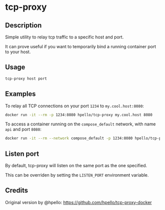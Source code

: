# tcp-proxy

## Description

Simple utility to relay tcp traffic to a specific host and port.

It can prove useful if you want to temporarily bind a running container port to your host.

## Usage

```bash
tcp-proxy host port
```

## Examples

To relay all TCP connections on your port `1234` to `my.cool.host:8080`:

```bash
docker run -it --rm -p 1234:8080 hpello/tcp-proxy my.cool.host 8080
```

To access a container running on the `compose_default` network, with name `api` and port `8080`:

```bash
docker run -it --rm --network compose_default -p 1234:8080 hpello/tcp-proxy api 8080
```

## Listen port

By default, tcp-proxy will listen on the same port as the one specified.

This can be overriden by setting the `LISTEN_PORT` environment variable.

## Credits

Original version by @hpello: https://github.com/hpello/tcp-proxy-docker
